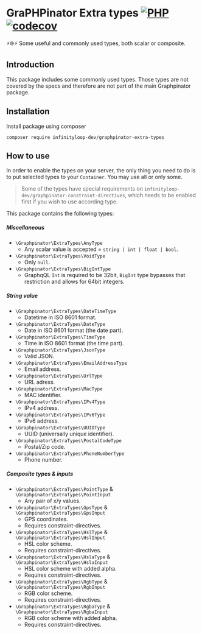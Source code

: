 # GraPHPinator Extra types [![PHP](https://github.com/infinityloop-dev/graphpinator-extra-types/workflows/PHP/badge.svg?branch=master)](https://github.com/infinityloop-dev/graphpinator-extra-types/actions?query=workflow%3APHP) [![codecov](https://codecov.io/gh/infinityloop-dev/graphpinator-extra-types/branch/master/graph/badge.svg)](https://codecov.io/gh/infinityloop-dev/graphpinator-extra-types)

:zap::globe_with_meridians::zap: Some useful and commonly used types, both scalar or composite.

## Introduction

This package includes some commonly used types. Those types are not covered by the specs and therefore are not part of the main Graphpinator package.

## Installation

Install package using composer

```composer require infinityloop-dev/graphpinator-extra-types```

## How to use

In order to enable the types on your server, the only thing you need to do is to put selected types to your `Container`. You may use all or only some.

> Some of the types have special requirements on `infinityloop-dev/graphpinator-constraint-directives`, which needs to be enabled first if you wish to use according type.

This package contains the following types:

##### Miscellaneous

- `\Graphpinator\ExtraTypes\AnyType`
    - Any scalar value is accepted = `string | int | float | bool`.
- `\Graphpinator\ExtraTypes\VoidType`
    - Only `null`.
- `\Graphpinator\ExtraTypes\BigIntType`
    - GraphqQL `Int` is required to be 32bit, `BigInt` type bypasses that restriction and allows for 64bit integers.

##### String value

- `\Graphpinator\ExtraTypes\DateTimeType`
    - Datetime in ISO 8601 format.
- `\Graphpinator\ExtraTypes\DateType`
    - Date in ISO 8601 format (the date part).
- `\Graphpinator\ExtraTypes\TimeType`
    - Time in ISO 8601 format (the time part).
- `\Graphpinator\ExtraTypes\JsonType`
    - Valid JSON.
- `\Graphpinator\ExtraTypes\EmailAddressType`
    - Email address.
- `\Graphpinator\ExtraTypes\UrlType`
    - URL adress.
- `\Graphpinator\ExtraTypes\MacType`
    - MAC identifier.
- `\Graphpinator\ExtraTypes\IPv4Type`
    - IPv4 address.
- `\Graphpinator\ExtraTypes\IPv6Type`
    - IPv6 address.
- `\Graphpinator\ExtraTypes\UUIDType`
    - UUID (universally unique identifier).
- `\Graphpinator\ExtraTypes\PostalCodeType`
    - Postal/Zip code.
- `\Graphpinator\ExtraTypes\PhoneNumberType`
    - Phone number.

##### Composite types & inputs

- `\Graphpinator\ExtraTypes\PointType` & `\Graphpinator\ExtraTypes\PointInput`
    - Any pair of x/y values.
- `\Graphpinator\ExtraTypes\GpsType` & `\Graphpinator\ExtraTypes\GpsInput`
    - GPS coordinates.
    - Requires constraint-directives.
- `\Graphpinator\ExtraTypes\HslType` & `\Graphpinator\ExtraTypes\HslInput`
    - HSL color scheme.
    - Requires constraint-directives.
- `\Graphpinator\ExtraTypes\HslaType` & `\Graphpinator\ExtraTypes\HslaInput`
    - HSL color scheme with added alpha.
    - Requires constraint-directives.
- `\Graphpinator\ExtraTypes\RgbType` & `\Graphpinator\ExtraTypes\RgbInput`
    - RGB color scheme.
    - Requires constraint-directives.
- `\Graphpinator\ExtraTypes\RgbaType` & `\Graphpinator\ExtraTypes\RgbaInput`
    - RGB color scheme with added alpha.
    - Requires constraint-directives.
